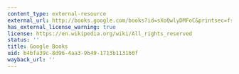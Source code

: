 ```yaml
---
content_type: external-resource
external_url: http://books.google.com/books?id=sXoQwlyDMFoC&printsec=frontcover
has_external_license_warning: true
license: https://en.wikipedia.org/wiki/All_rights_reserved
status: ''
title: Google Books
uid: b4bfa39c-8d96-4aa3-9b49-1713b113160f
wayback_url: ''
---
```

